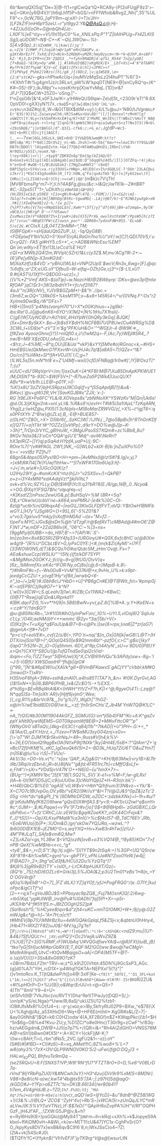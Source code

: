 >6b^&wrqQX]Sq[\"De+3|@-f(1+rglCwQa^IQ+RCA8y-)P[2oFUgjF9z3'>-w(|=GKm|y6@4V}!')h6qLh1f5P=bGS/>nFFfWfoib&Rvg2_Nh(",35'%ULF9"<>,0cW,7BG_*[qPY8m~qj:eX!-}+T)s'JH=[LF2kZ!F)mH6pY5zeU.~r"yt9gy2:Y&Q@AsQ.c@;Hj-+4Z/Ju5([oOh+G@nbQh4[Jc-LX0F%]eE^s\y=+VU1hI15yC0^%e_XNILsPq:P"1"Z|IiAIHPUg~Ft4ZLKISSg]LqUDOR?~N$-C*~K`~Q\L3WOw~:%t-S|4.v$0p`2,E\VZxW9K_!L|kaw|I)jq'?w,>2[k'I(M#P,F(Jsqi0!m@r1pR"eRn}DAUPv.a-g1Kt4brEz7f.TxXd;EY2=Nck>52RD@X<yMZR;hmy0zycm>!N~*k~@JhP.A>s8F?kZ-'Rj3,DrIFR+n{3h'Z$DS3_.*+fyhn9RADR]4:q7Si_R544'7n2p]yU8]{f+Bo&S-!8)Ky>Oy'aMA_|j_#lkRuU}QB2)xKgRUX/E+__LbT<Xs[=4'K"bT&NFC#y?Prk[OTf%ymE'K}V~xC_Eq81)IPx\U;hl}<JPRC><?IfiP6%yE_P%hk2]V#zs([h|/g8_){(0Dc2,|v;q1WSE8,\e>{2:K^stC#Z+~`gks=HPtwAcUq=|ouMVzMqSsLz*2I4huP1''%6('3><KXhfrT#r%g4gm1Jz/c3RLsrl_pW%W'kpqDT[NE9<@|snCyR*Q^q=)K^K#~05}-I9'};(kJWpj"r+>oss*Krhrp[X)wYvMqL.{1D]vr&?JFJ^7]]Q$eCW+25Z0~'oSng.|"-f^nZqsG6r|&^4,x0F3Jw!K=.y!HWeQUS6tp`W`~Ze\d]5t_<23G9r'eT!"R.6XOpVD0!<gXX}yN?}7`X,c9aQ`S+`q7Jw[dQm|SXO'[HL'uX-zv$9s\`n3dZ#q(:6_W~l&G(TBlX$dtM+uy}:);4/L%@uJ='N80/tJVgn`BkLPEr'B3S!9}1%};ZaiwxywCh6;VR]Sa#&x<Ua\8D!"([/]|donxol*cM<H?[g?x&WZtt[Y:9Ly<)k55mFH>XcE#}q/K7+Xd'2!MxMC_Wn]E%|)T!WBsC\%Hv[Y_N8@|mPf8>p|dayaS-r>l>tg'Z]qnG!9(qmW1C9HiV+qca1w6ye+S<z7?Nx373()N<b\<29zGR@E/^j]ntBHlGl/d^.Q3{L-cfk6:/;+G_e/;`Jg!dP~`Wc3-UU[+b>M[{)D}cjt{JAGCf;(._<~~`7xw`]6GLJdGzLk,$WI>dnD'IYV&D5NJwm@M:kt?z?QM{nBp'M1!f*0dC[ZOrX%2j_n\~Wb.Jhvh]>nK~56{^6m>*+=lmxC3%!Y79S&iBFDB7b(BDDll'lHipeDZvtm.+&e]77QbI+NTA#Du@HnD1;IRbn[\t%0-Hr9QSz/y5SI\/eueX.%@-l!oy+X0k)|=r||',+$yp9"ZDK9Zn8p"Em{$p(bZ16@/O?8>Gne1v4i5Iip1lkD[a1B4gab[an2$UD:Q^}6qq6%z4d5/|Il}]O7ZFq~!4(jALuh"o+U>0'#wOE~t1/B\8z&Eak2:{7NgZxwHHY2"'c8oQ?OAP15pSc<SY4s\va.rjy33UV{=rHNp>,40|EO(v>I%rdG@LU{-7'DUn'23LA{@uizJkrr]|*KSCt43gdsm0dn]R_)f2:hON,q^Fa|qxAzTm5'Bj>)s|Fy6S2eu\)Y|{HRo|[>|LZI48)v>D!3[hj:>=cwF||Q@'`(m$k}c7V\jTh![MV8Fbms*Pg^m7~Y;)l.h?4A$Fg,@su(&c:>I&Qc}iwT61k--Z#rlBR?#C.-32ps5{T"1>,'uDhXh`|LV0mFD8|GB*Dh}(HcZD5IxC$d;yS9EO_+I1o<gN\R>ApP\47Q.~:FGMC)/|}x=C&2c\mI-7&lq)f=t=Q#cvk]H]}N0hDg(BtKc~tgwaMG{-.LAj)@87/k(~$"RJNb1ywXgb>xN.Y#1])XIwQ%eX8}z2-%.!{w_pJ]>{%}PT)vRs{V{Tej<9NpQ5$GL$n[;XwHr*\5T{/y}^df{49[jB4~a7zmq&=,9ylN'vNC0Jz([HKrgP_0'~r??O5awu?ZsvMwszIm)V*VADE07I%+I/ywK+i8o]X}5[PrX&_owvlXsthVUW^/PpsW5{h(z7I2c")vcuc^~N8qESfFW!cZ)uwsn_poc*'.GDR68<?ydxoFdW+0SS.'EL=&B-5)o[2G.#C`CtxX.Lj$,04TZ3nMM~^,TM;(G@FGpK==sH[daUQtGZUP.,U;.-1q/QyG8B\<FDEp\wfY1bVVJO>5^XmF5\rjALRaGn7no%U"oY/:w]C]1;QD)70V5,I`uO<yQZ{-.FA5`gi#HY5.c5>*'_<;>ADB&WNcEsu%EM?Qn`im;w9ly>ET1fx!13L\eCcd%E`HU?cQ)+a'MWb2Q4!2m,WVipV;SZrt)1&Lc(y3Z$.M;mu'ACg?9l-2+:~{6'jiPe[y6N|p-X3m#G\hE-M]XaXztf)z$4VD`>^yBhU[WLb}>VNP(2UpS`$wcV;Rn3x_6wg>]F].@qc%6dfs;:a^ZX;eUG.oY"DfbuS~W-elfqj=OZh}Ge,cj3^<{$-L!LxU?9.#t|AST\U1Xf!1<Q$DG0>ucz]=,){{V%*Z^Vmf`AKS~${aTIp]~w.NazcH8)@28Wbyrp`:DKs<@eo3p1fmlaRfOAP`jqC!Sr3<]W3zIbdHY1*<fc/vf2I!87?4aJi'"n(3R[cNV)_YJ(VB$GZpM*!-$&"h`.//pc.=(3m67_w.OQ<"i3Rk0S+%ksM11P(;x~&x8+145R{4</^v/{0VNq.F^:Os"r2Xylme9Dwi$q,rW"DFs>?HlB*)|5m)5"p4Nts(vonyH70"U>X*x0GK(hius~+]qj6kI-ibs:Rst'0.Ji|j@u6nK6>6YO^/X1M2*|N%1tHu7X1hsli(-C{gE{W|7JyNC@J>A\I?rbV_4HsYpW{GhQRy3kGq].BJQK|{5x+Dmr$ySkX>.$a~r]b$s5Y$dH%NCFBBi7U{P8Uw{CuAWRSg%D$3CWL;l+l/D8)e*-zV"3`n'$g"PFK/uH&O+'"^WGfJr-4-BW9K=>_,[f#Zea`AyoozGhnx[)?})>niQfI0.s,i/\{!wM2q=-F,(Ac;7y}WEjl#SR4_.?nw/B>M9`X$z0DU,oAx(|G,n4s=!<$!rz;J~4%ME;~8*q,OU\]E&Ua'*vkP}&xYYj5M!e#o}RGnoc<k,~#HS+HmEBSUe(QkMwcG?PXxvW=Us]HJ4c7q!$[a8A5=7))QZe=^!&?Oo/cn]!%iiWkt+Sl*!fA*VOJ]1{`l.C;g+?\1LWL5s]5n.mN*h!8`e+Z'U4Mf~wxil/}cfD}FNBq@1r0w#]',IY|8!OxzT[^?;{u?sUUC<dU'0RqVprV<}m;1]axOuK<{A^KFBI:M@7\XuB5DnApKPKWUE1/M;DISNT*b-93C=$W[F5V+[^-R7tueZa5P2Wk4|UucQ)/X?ABv*9>wVb1h.LLE@~p0?F,>l|-%K!}x8U'3zZV}bjH\SRpzsU9CGql(f>y*jSSqApdjB]?j\&u&-BiKec)`@v+gW}2R,VH`|SavKGJB#x"ZJX;`x-]-RG`|t9EJX*Ps6FC'YL&/8.XOVeps8x"zbNINoXK^YSWzKv"M|Qn|Uk6s!@d.OL3/jKXgv2nk=xnl.yL!i&.%R&s9'n}evH<T#W5i3a1!AjxL^TzKqARN,Yhg[Lz:IwHZ@u,PXl5(1:3cN/pIs<M)BoMarZRWVG/z[,>X%~t^igjT6<:qs0PFtXYh`Z^B!w}@\ZLs},B_-E@>BUE857-z(0LHC^Z8Oi_>X>`D5Ib!6{_.SzKC]W|`/\J!N:j`_7@o5BpBv|h^RTnGnKDfx[[Q7T/=o|t1'kt`t#^?OZZz]|uVtPp]:,d!krY<DO%w@J]p~K->3h}*_TrDjn3/VYC_gB!HuW_<3MgUPsoSSTKQm#=zc%Bb8_8u?9KGv'N(la3&]3'oCn*OQA^g{U'E"Mdj^-aviW\NeRri?hX3pIR(Z~|]Y)qj:pSqAd:HYpfA,uaP*)/j;:9C-ROre%7{^(v##PAGL`2W1;]NK_~G|WLb2+kIX-B}b:]nZuiXPo%O?b>=`>vvtBz`PZ[hJ?68gn5&4bps05}Pyx!8O<H=*pm~|AvMNx(l@!z!5#?$.Ig]v,yj.?>}xM\R#7l4[7k\YUwj?ihHw~^^[I7xWF#170lo6Uq3:hf-=J<j`m,w\e#=|UGcOQ(K(z?U2IHy29lY,g~#smKcKX^rhz{h]J>"v2SXSv+/)=QkPB?o+z=i3Y4xMNI*edAAdqVz\*]jkilVlhL?ovk+d%Vc;9ZYLLy;D@[$W@\Yc1I:q3?bR?8{E./8/gp,N@,,0..Ncya&<>OG.@XqY)FSQ7$hc^otpqHq~v]<K[Ksd!Z|)nPssc2ewUG&,p[:BuHSqV=%M`{8R*<5q?O$,x^Okw!eU(cbVi'ne~k664;xrePMRJ-|e4k%)0C~Ol-8zl@*uctb%n{Q9bqxAE~|noG\L/3KlxGLFDfFVT;aVQ::Y$tOwH1BMFbwGY.L|H7y"(JSgWG+{}<95]_6('-5%Z0?&?u^vo3;7ga!uvS*mkjy]nXoffmM]Ad`~i(e+"M+f2.-t)peFs:MYC;iJGs$@sDn%@h"dTzgF/r@$afAVT\cMBAd@4#mO6'Z@F]N1`J*w,mDF+2Zd286lv{K_"06^C:~%|3=ns+[9ggM\yIj0UBB==do_H97;B'~=?{AP/#\`:S'-lm}zo3m<8s4$G5R}Z@Y4fq33+]URGinyU#*Q0X,6xfc8HC`a{@8(Xmw4g!9-"[R%U^DCbLt$V>G,lyPsC0YE:]<#,{m{k$Zi{AyM)'>l7P7.{33WOW0N5,d[T}&$CQs7rD#a/Q\dc5M_zHm'Ov@.:Fs<?AEa&shueCcp)W5LlU"'^)5N;{(f\t/kDF7SYP!<&MglMsn2GOKYJ;;fcI/g~9=g|9tUG/O\vV)q+[6z;_!bMnmfXx:eK4c^IFOR:Ny,oCj8s|c@,6=}MqsB-k.8\-*}#hRmF#c=f~-Ws0GvB+VvM"637AI@+x;9vHx_U%>k:x9pt-jeedgCcCZU:+,y(vgE1Hy^xf8it,|wrwbQ<6-n",}a~/+]zRj')#.I0bh8c\J^HbD=+U|^PB6gCn#E]@T@Wit_fo\='#pmpGjK:~st[EPB!C}j9q9O7+^`k^N?L'w0}v3|CW=\;S.qLeah/3j1w\.#}ZBi;Cx11WA2>KBwC;{0@7T^Rswj}qE\Dn&URprkd1?#|BK.dqcFZiS,%vv**H]9|n.5B8}BwN+yv{,pZ.8{|%lB*A.:y.Y*IKeEN+s=:cz#^Y/?dn$G!?@u:@85lNcRb~,"Jr#1(0X#lhO]ylnPwF\m/_IG%~UYI.5,vIOaj9)2`SqlrJac1;Ly.'/O4II;aeNM{bY<*+wnmc`@2y<*3a/|5b/+V(>(D[Kz|fr<T<uXjg*q$FaJUp&@7=8>c@Px.l]se{6>rpx;}oa6|Z*zr[aG7\@jgm\A<!f#+7vD?*p>c'cf=eaVE#>_cvf{2/s/B(=,YPO`ti+nq('$}n_Ox|GN]k|wG8\'L@T>]HDTX/ovjS(a?@>{^;QOa)Q4S(I[e$9Q!mm6b!^-pzfO{;c>C":g$ic[}ky?i[apG"7r52N~2l_jO~0|q5hmm.:6D1_d^Rp;Ct4A!yN'_sU=v`8DU0|P9)}Yx>Qn?{CXYf^S8Ou1/jp7ufQTndSe0\pI2cV/a!-ibqm<<Fo;TlZZTwyr"5@HUwI/Xj^X,CV@91HVQu"b3APdy)sw+-8g~'I~J:5-I{@fU`XWSDaotHF^fh@i|(pO#{j*99;,"|N^&#6pEWi!u{XAVk*g6+@VmBFKawxS`gACjYY"cVbbl:kM#O2mwoD>T)xRV-H35IvoF6hjA<3Wd+sslh&znAl0\.a4hs85T(TA7`h_&n=`#!0K.DyrGvI,AG()$!5nN*=|b|i6;$BP6{PHB_}x&{Zc$O%-+%EXS.-d*h(6g>$EvRBqWrAl&K<(HWH^YtVZ+F?h,K|)<^@;RgyeO\4Ti::(,zq@?N*qq5]Ss-Tm]oXh`AR]v]Hjtf6jvjm5^,Wee;[{_cg,R1%y&brVc97&_,]!o"g%]7}_WgD\|"?hGZ-o@/n%!wE1bidB]D}G@}w:k__<zf;'fn5rSnCHs'Z,Jb4M`YnW7Q@K!LC^<-nA_?}QS}#b30{M11904AkGFZ_SGMU{G}:on*jISb4)FM"!Kc+A:K^gaZvppY.kNt90ywWjEM5~G0T0IkpomWf8E@>2*M#lvFttcOR""p"(WNyOIr0`sBTaQ\i,[4kg<El(3C{<qB4j1!b"^7tkAD|(+U")PH~.G:*=_*{&1Aa/D_q4Y:Hzrz,+_/1\{eo<FW$aMU3syG04znj>xGv=[\>'oT"W!.DJM?K$r5kvIrNqJ=49~;9uss#V[h4;k%V-k=26,EO(VaoiQ!9qgBxOA{Nt!xP9tj1NXk^|ky|4HI4E/5sB*:?"QIAm^Z+'qvBcl72f[HKMf%_xKC,}gDeuQk6{5I*2=-BD3k_HUq7ZiU6T'O&uZYm7|(n|I5&\@\u%o`r\S|~TVUx/-Ak1//3o.=D0~Vs.v{*c'.^s[ax:'QAP,;AZjg&G\^>KH/8j63Mw|rvry1B>&\Ttri9b/3Rqi/irzEbn4/,jR=b\}8ljNx""g&fd:4FR51rc7h|<cMffO$xLf<-e,Fh#"/>sXr+*VDdSjvV47N`O++N6|G~{u"hmX*7>~{BUg^^}*jXM9V1bc"]5fX")B|1.SQ2%_SV}`X-e1=v%M=F;lw-glLRx!(tA~k-I)l(!M?}D5JjC;c9{uUU0w.3]cWaYtQp}Z*H~R3o)r.bk"/-*H4B}QbC/$I%E0."agA)E'v0,W$vV<Hbh*Q/hfrum3!3N&vz~<Yk/'&-X=C7O7c1BUvpGo,OV.y6b/^vER2{9#//uY^&I<T!V@i2J&5^0pZ&}zTc'205g`<Hn*dv^q&gPt_]^k`[9DMNrDFDW,.oZOC+:zdzbkXNx}=I~1h+#u/?@'pKduMNyfK82))6hww"gQsiD]X#HfA3.$^y<9;=4K1)cU2iwI^q$onYn#c^;0JM>-,$;#LPqqw}=v'Pv'[F7z#v{}o]'0$<8@BHp6l~`zGdGBXC,LQrubPi6vc=^7+fz'CRhC,/Jc:zEWSc$gqi#ZoeKK?_oGK44CrFojx&?F,J]^tS]})>~Op}XLKsyPMqW%a3nI{/>%c$f4cI57-@_TdC?6E!r`JRb,<Eo6/WUa|{b|P*;:)UOm&O.)grj'skOw7YQ]JRa,~wzwL:^?Ib6G0D@X1EB~jEZM0^0>s,wqYXQ+Hv+XwB3r4hTw}|z!UJ-4M"P#JLqT[_SAfa$vm8Q;Mw?<Z]LrAZa/<gs,YL3Bw`$<V!Q}xziN]ovB+o3%VQ14@_^!8y85}KOn"7>fnPB-QeX[%wM$hb<x<c_^g*<ty8'_$&=_r<D;S"t'.9g:}tj.v@l~"D[1YT$9n2tSqA:=}%3GP<UQ"Q5n(wX8^8?8<&h%wMC>gyn)^u+-gbPTF}_vPN.lJa#N?Zoo0YeW.[w4j|;[F@AD7>_2*;3hg"aCd3f&/HCU}2Du%YzQTq^)?$Kj9%3]gR9xB2{TY`=}sI0\_r-LrCK4tpHJAXT/Gz(~{8Q^b`_7S];hlD)6OZLc6*Grki3jL5%JOA(&2;p3U2Tm01*eBs'1*R(n_=YO`OGV4r@?q6}q%9pEbB^>O=7]_|FZ`dlLX]:YZ]qYOf;/yfJ*PogFRQG^/(e..G7IY;|ku)oPpc&igC(Tf^v)[2~+=q;kT<gVeJBDJ$S>PPbsyac9pZQ8_;Fuj7M()snK]Q[:2}6wg->tb5)KqL"yg#UIW@_)nr@Pu#%l0ADh\"fq]5P!+X=~p5r-JKS]Hb*4^f#5!t1fS.n-JBtZOOgH2S2]p#[Sa!8osh*5;'%HCyee8)qvr&d"z]t4<uKC+nmTG!OMK]+W*;9j{y@.G2ZmWJg&c*@=h]~"A*7H;a|c!t?t#MhEVj9p7(U\MWrBzXu=4eWGQAkGplqLf5&ZSj<x;&qbtnU0hHny4_}Hb471<IRXZl'F82)uJ0$/*-MV:lg,j7g'fe?[)f`j/cV>s{[RbXv$f^sRl*6;=W*!f}oGedT\:*c!6<'cXG%QKc`<n*d29:mu|{U?-&4&}?SfUQU`Cf+(_|XV;oV`PQ'j!<Dc2VwjA:uWvZ9Z&{%}UE|TZ<3]G%RMF,rF)WUbAq'U#VQGdfiwvYAi$+r@R}FXt}luiB_jB]^tko\?yG|5H]ucMi#prGbRX{E;T_6QF:M2!GO[ww:$wo@?wCMgV-Ma9rA9npd5,UtvC=KtQvMBqigsO+oA|<OP4{M5TF=@T-o.\a)jVO})]}>3Ss&8xG69O?zK?=0Brm7BdzLF*Ztn^TRV~w;z*G,k9\ZO]Vhbt:45DN%j9GcSxP3_AGc.{g]d0%A7i"YiH_rcD1X+:p4WIql?GKTA=NEPXxl'5(?z"|"(}v1mtoRcv.K_T)]tQ&dwP/h[[o4@:3xIF|Ke`~cf8]t"_58fE{,"'O1_3FL+kutL"1A;)==2{]%2Gt7'zP=s"$"{}{v\3lBv6hD*{A&wo~XlN?R!-I5rBRO`Ri2ZU&<#l%pHOrP~D+%U{B|I;o&Wqr(ErUU<t-r@>Q5=?4)Th""8mV'Y9~4>U={eISfvf(lI@'7VkJ!bc(vo/RVTY)Dha^Re1(TPwJy(\(DQD+S/,}-\on!pK^yS/eLNga{r*Uww/B;8aSj^ukUZ5U12%fzb1-iOB#JfsMxR!%O{fJ4~`$::@"g[mGU`;e>lBy,5kfryRIJ02P9=BXw_^e$78)\XU<%Xgh@/Az_a53XHxD6<Wq+@+HF6E(m\htI*.KgGR#s&L/Z~7|-&ay0GtlNh&"]$Qf=k6:C0HZ)odw'4{A,XF2BGf}n$Z*KWqpPkc((\b1<$H^5n$6g~O8%e4?Kvu-ZU;y,%D1ZC/*o#e0Hnc)T30r9g=zCwF"!v!83q-hz/vAEGgdm&,DW@\+JJ!l(o7p7%+/{QR<i&="Rh4A(ZdGHO>VNSS78MA@>eSh1)bBwn0#(X5l^+:A<XCY<1{ckF}jM-K;?\0w<c8AH;Ti<L.rbn"dNs5;,2VC.{gFU2&1~-o}}:oY"(S\#8}#|#!BD~*CI)#z6]~R=xq_AMet!fIC;_8Z%wo8*%'L=?w*8{ahy3%^7zX+I3V:QLP9WNOV0KO'*5/2-uFwUf@O:D$Q_Z]3<HALwI_62PQ],BhfvuTe9mQq-(s%`*|O&3o:P,$e25RQvU=8.F[SNXST!VP;W9!'RN^fU?"FTZ*T8rO+0<D,*%e6^V0BLrD7a-rVnd"8IjYRbPqZU0}Y&#NCwh3xY}>H3^4zu{iDiV9r9%xM[S<8M[Nr].V88>Be8i\cN-a)w/;kwT4^4b@tx55'|3A-;|:z97H]5d@agO-(*kGD[)#J~Y?Fp>o6Z*T7c"to=DK{B.66)34(/wr80b41?ti7em_4V4gHdJB.z~?Z0;`Ih7.F%5O;Y3j_^Md-Xq*JfwJ+oSrO8r9~H$e[o!hlUvC`r_aQD'iwS=IjlYcD]~&u"8dnB^@Z58[WQ+1/(3&%\:J}@LQ+'ZCO$`^ZyH^4v{>Rb'S~|xWCA(5r>zUnQqJLYC*mRaLVwJ(K:5%VY[\eVTNz),}F:$$7eD{^_'QApIH8oZvpPA%)H"V/Rf"OQPHGzF_jH4Jf'AF_.;!ZXW:G5JP@v,&+h?e=RyI6Hs9{8>)psGQlo)@My84T"j`UNF`m~ih\<kRq)+xXh%>k$JopyeS9AkboI~ffA\DM0vH~A&Wi_<k{w=M[T1!!cU&47]YC1x-CghPxSr{O?O_/kpyKys8DV7x|wxB&6qv$C9!6`8,n;iWxJSsC)o4~?Z\(ZlA+vk]54Sc#J0\($Tl2Fh'fC*\Yfy*kn$(^Vh1vEF\}F'jyTK9rg^V@s@*[wsurLtN